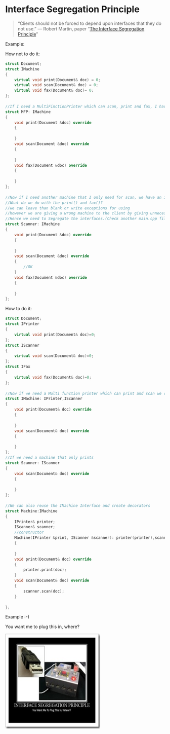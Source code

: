 # Interface Segregation Principle

> “Clients should not be forced to depend upon interfaces that they do not use.” — Robert Martin, paper “[The Interface Segregation Principle](https://web.archive.org/web/20150905081110/http://www.objectmentor.com/resources/articles/isp.pdf)”

Example:

How not to do it: 

```c++
struct Document;
struct IMachine
{
    virtual void print(Document& doc) = 0;
    virtual void scan(Document& doc) = 0;
    virtual void fax(Document& doc)= 0;
};

//If I need a MultiFinctionPrinter which can scan, print and fax, I have a class from which I can derive
struct MFP: IMachine
{
    void print(Document &doc) override
    {

    }
    void scan(Document &doc) override
    {

    }
    void fax(Document &doc) override
    {
        
    }
};

//Now if I need another machine that I only need for scan, we have an issue
//What do we do with the print() and fax()?
//we can leave than blank or write exceptions for using
//however we are giving a wrong machine to the client by giving unnecessary interfaces(APIS)
//Hence we need to Segregate the interfaces.(Check another main.cpp file)
struct Scanner: IMachine
{
    void print(Document &doc) override
    {

    }
    void scan(Document &doc) override
    {
        //OK
    }
    void fax(Document &doc) override
    {
        
    }
};

```

How to do it: 

```C++
struct Document;
struct IPrinter
{
    virtual void print(Document& doc)=0;
};
struct IScanner
{
    virtual void scan(Document& doc)=0;
};
struct IFax
{
    virtual void fax(Document& doc)=0;
};

//Now if we need a Multi function printer which can print and scan we can do it by:
struct IMachine: IPrinter,IScanner
{
    void print(Document& doc) override
    {

    }
    void scan(Document& doc) override
    {
        
    }
};
//If we need a machine that only prints
struct Scanner: IScanner
{
    void scan(Document& doc) override
    {

    }   
};

//We can also reuse the IMachine Interface and create decorators
struct Machine:IMachine
{
    IPrinter& printer;
    IScanner& scanner;
    //constructor
    Machine(IPrinter &print, IScanner &scanner): printer(printer),scanner(scanner)
    {

    }
    void print(Document& doc) override
    {
        printer.print(doc);
    }
    void scan(Document& doc) override
    {
        scanner.scan(doc);
    }    

};
```

Example :-)

You want me to plug this in, where?

<img src='ISP.jpg' width=300 height=300> 
